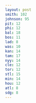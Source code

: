 ```yaml
---
layout: post
smith: 102
johnson: 95
pit: 12
phi: 12
bal: 18
bos: 11
lad: 8
was: 10
kan: 14
tam: 17
nyy: 14
cle: 12
tor: 12
stl: 15
min: 14
hou: 12
atl: 8
sdg: 8
---
```

